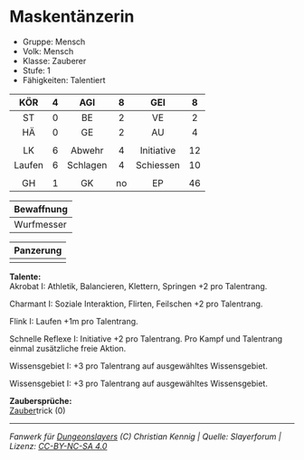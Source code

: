 # Maskentänzerin  
- Gruppe: Mensch  
- Volk: Mensch  
- Klasse: Zauberer  
- Stufe: 1  
- Fähigkeiten: Talentiert  


| KÖR | 4 | AGI | 8 | GEI | 8 |
| :-: | :-: | :-: | :-: | :-: | :-: |
| ST | 0 | BE | 2 | VE | 2 |
| HÄ | 0 | GE | 2 | AU | 4 |
|  |
| LK | 6 | Abwehr | 4 | Initiative | 12 |
| Laufen | 6 | Schlagen | 4 | Schiessen | 10 |
|  |
| GH | 1 | GK | no | EP | 46 |

| Bewaffnung |
| --- |
| Wurfmesser |


| Panzerung |
| --- |
|  |


**Talente:**  
Akrobat I: Athletik, Balancieren, Klettern, Springen +2 pro Talentrang.

Charmant I: Soziale Interaktion, Flirten, Feilschen +2 pro Talentrang.

Flink I: Laufen +1m pro Talentrang.

Schnelle Reflexe I: Initiative +2 pro Talentrang. Pro Kampf und Talentrang einmal zusätzliche freie Aktion.

Wissensgebiet I: +3 pro Talentrang auf ausgewähltes Wissensgebiet.

Wissensgebiet I: +3 pro Talentrang auf ausgewähltes Wissensgebiet.


**Zaubersprüche:**  
[Zauber](/fanwerk/zauber/zauber.md)trick (0)




___
*Fanwerk für [Dungeonslayers](https://www.dungeonslayers.net/) (C) Christian Kennig | Quelle: Slayerforum | Lizenz: [CC-BY-NC-SA 4.0](https://creativecommons.org/licenses/by-nc-sa/4.0/deed.de)*